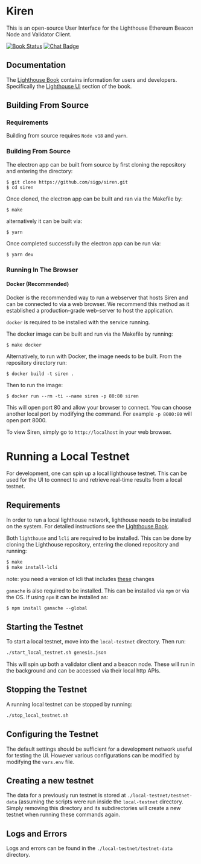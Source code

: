 # Kiren

This is an open-source User Interface for the Lighthouse Ethereum Beacon Node
and Validator Client.

[![Book Status]][Book Link] [![Chat Badge]][Chat Link]

[Chat Badge]: https://img.shields.io/badge/chat-discord-%237289da
[Chat Link]: https://discord.gg/jpqcHXPRVJ
[Book Status]:https://img.shields.io/badge/user--docs-unstable-informational
[Book Link]: https://lighthouse-book.sigmaprime.io/lighthouse-ui.html
[stable]: https://github.com/sigp/siren/tree/stable
[unstable]: https://github.com/sigp/siren/tree/unstable

## Documentation

The [Lighthouse Book](https://lighthouse-book.sigmaprime.io) contains information for users and
developers. Specifically the [Lighthouse UI](https://lighthouse-book.sigmaprime.io/lighthouse-ui.html) section of the book.

## Building From Source

### Requirements

Building from source requires `Node v18` and `yarn`. 

### Building From Source

The electron app can be built from source by first cloning the repository and
entering the directory:

```
$ git clone https://github.com/sigp/siren.git
$ cd siren
```

Once cloned, the electron app can be built and ran via the Makefile by:

```
$ make
```

alternatively it can be built via:

```
$ yarn
```

Once completed successfully the electron app can be run via:

```
$ yarn dev
```

### Running In The Browser

#### Docker (Recommended)

Docker is the recommended way to run a webserver that hosts Siren and can be
connected to via a web browser. We recommend this method as it established a
production-grade web-server to host the application.

`docker` is required to be installed with the service running.

The docker image can be built and run via the Makefile by running:
```
$ make docker
```

Alternatively, to run with Docker, the image needs to be built. From the repository directory
run:
```
$ docker build -t siren .
```

Then to run the image:
```
$ docker run --rm -ti --name siren -p 80:80 siren
```

This will open port 80 and allow your browser to connect. You can choose
another local port by modifying the command. For example `-p 8000:80` will open
port 8000.

To view Siren, simply go to `http://localhost` in your web browser.

# Running a Local Testnet

For development, one can spin up a local lighthouse testnet. This can be used
for the UI to connect to and retrieve real-time results from a local testnet.

## Requirements

In order to run a local lighthouse network, lighthouse needs to be installed on
the system. For detailed instructions see the [Lighthouse Book](https://lighthouse-book.sigmaprime.io/).

Both `lighthouse` and `lcli` are required to be installed. This can be done by
cloning the Lighthouse repository, entering the cloned repository and running:

```bash
$ make
$ make install-lcli
```

note: you need a version of lcli that includes [these](https://github.com/sigp/lighthouse/pull/3807) changes

`ganache` is also required to be installed. This can be installed via `npm` or via the OS. If using `npm` it can be installed as:
```
$ npm install ganache --global
```

## Starting the Testnet

To start a local testnet, move into the `local-testnet` directory. Then run:
```bash
./start_local_testnet.sh genesis.json
```

This will spin up both a validator client and a beacon node. These will run in
the background and can be accessed via their local http APIs.

## Stopping the Testnet

A running local testnet can be stopped by running:

```bash
./stop_local_testnet.sh
```

## Configuring the Testnet

The default settings should be sufficient for a development network useful for
testing the UI. However various configurations can be modified by modifying the
`vars.env` file.

## Creating a new testnet

The data for a previously run testnet is stored at
`./local-testnet/testnet-data` (assuming the scripts were run inside the
`local-testnet` directory. Simply removing this directory and its
subdirectories will create a new testnet when running these commands again.

## Logs and Errors

Logs and errors can be found in the `./local-testnet/testnet-data` directory.
